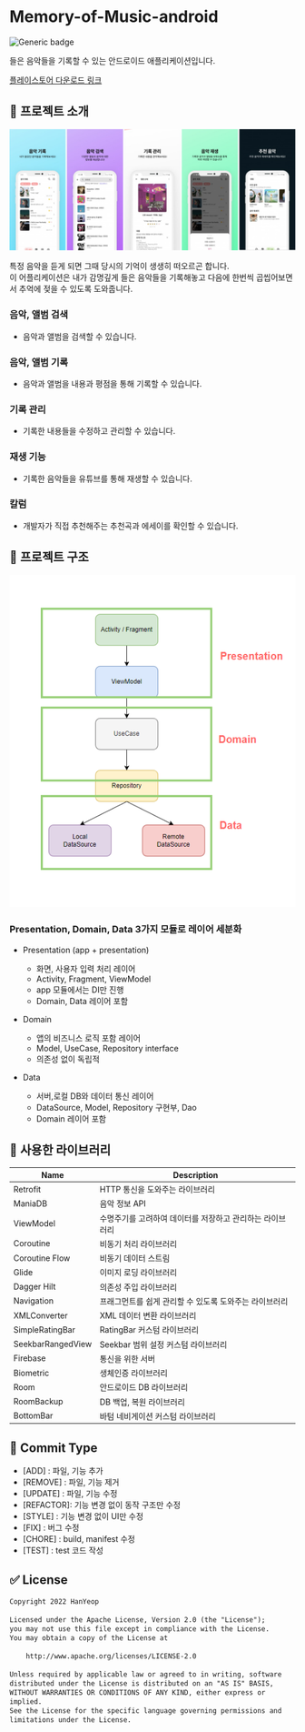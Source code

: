 # Memory-of-Music-android

![Generic badge](https://img.shields.io/badge/version-1.1-green.svg)

들은 음악들을 기록할 수 있는 안드로이드 애플리케이션입니다.

[플레이스토어 다운로드 링크](https://play.google.com/store/apps/details?id=com.hanyeop.mom)

## 📱 프로젝트 소개

![image](./img/1.jpg)

특정 음악을 듣게 되면 그때 당시의 기억이 생생히 떠오르곤 합니다. </br>
이 어플리케이션은 내가 감명깊게 들은 음악들을 기록해놓고 다음에 한번씩 곱씹어보면서 추억에 젖을 수 있도록 도와줍니다.

### 음악, 앨범 검색

- 음악과 앨범을 검색할 수 있습니다.

### 음악, 앨범 기록

- 음악과 앨범을 내용과 평점을 통해 기록할 수 있습니다.

### 기록 관리

- 기록한 내용들을 수정하고 관리할 수 있습니다.

### 재생 기능

- 기록한 음악들을 유튜브를 통해 재생할 수 있습니다.

### 칼럼

- 개발자가 직접 추천해주는 추천곡과 에세이를 확인할 수 있습니다.

## 🔨 프로젝트 구조

![image](./img/구조도.png)

### Presentation, Domain, Data 3가지 모듈로 레이어 세분화

- Presentation (app + presentation)

  - 화면, 사용자 입력 처리 레이어
  - Activity, Fragment, ViewModel
  - app 모듈에서는 DI만 진행
  - Domain, Data 레이어 포함

- Domain

  - 앱의 비즈니스 로직 포함 레이어
  - Model, UseCase, Repository interface
  - 의존성 없이 독립적

- Data
  - 서버,로컬 DB와 데이터 통신 레이어
  - DataSource, Model, Repository 구현부, Dao
  - Domain 레이어 포함

## 🎨 사용한 라이브러리

| Name              | Description                                               |
| ----------------- | --------------------------------------------------------- |
| Retrofit          | HTTP 통신을 도와주는 라이브러리                           |
| ManiaDB           | 음악 정보 API                                             |
| ViewModel         | 수명주기를 고려하여 데이터를 저장하고 관리하는 라이브러리 |
| Coroutine         | 비동기 처리 라이브러리                                    |
| Coroutine Flow    | 비동기 데이터 스트림                                      |
| Glide             | 이미지 로딩 라이브러리                                    |
| Dagger Hilt       | 의존성 주입 라이브러리                                    |
| Navigation        | 프래그먼트를 쉽게 관리할 수 있도록 도와주는 라이브러리    |
| XMLConverter      | XML 데이터 변환 라이브러리                                |
| SimpleRatingBar   | RatingBar 커스텀 라이브러리                               |
| SeekbarRangedView | Seekbar 범위 설정 커스텀 라이브러리                       |
| Firebase          | 통신을 위한 서버                                          |
| Biometric         | 생체인증 라이브러리                                       |
| Room              | 안드로이드 DB 라이브러리                                  |
| RoomBackup        | DB 백업, 복원 라이브러리                                  |
| BottomBar         | 바텀 네비게이션 커스텀 라이브러리                         |

## 📝 Commit Type

- [ADD] : 파일, 기능 추가
- [REMOVE] : 파일, 기능 제거
- [UPDATE] : 파일, 기능 수정
- [REFACTOR]: 기능 변경 없이 동작 구조만 수정
- [STYLE] : 기능 변경 없이 UI만 수정
- [FIX] : 버그 수정
- [CHORE] : build, manifest 수정
- [TEST] : test 코드 작성

## ✅ License
```
Copyright 2022 HanYeop

Licensed under the Apache License, Version 2.0 (the "License");
you may not use this file except in compliance with the License.
You may obtain a copy of the License at

    http://www.apache.org/licenses/LICENSE-2.0

Unless required by applicable law or agreed to in writing, software
distributed under the License is distributed on an "AS IS" BASIS,
WITHOUT WARRANTIES OR CONDITIONS OF ANY KIND, either express or implied.
See the License for the specific language governing permissions and
limitations under the License.
```
